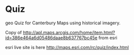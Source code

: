 Quiz
====

geo Quiz for Canterbury Maps using historical imagery.

Copy of http://apl.maps.arcgis.com/home/item.html?id=386e464a6d05486daae8b637767bc45e from esri

esri live site is here http://maps.esri.com/rc/quiz/index.html
